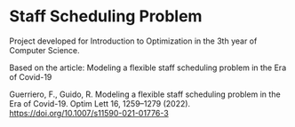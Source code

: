 # Staff Scheduling Problem

Project developed for Introduction to Optimization in the 3th year of Computer Science.

Based on the article:
Modeling a flexible staff scheduling problem in the Era of Covid-19

Guerriero, F., Guido, R. Modeling a flexible staff scheduling problem in the Era of Covid-19. Optim Lett 16, 1259–1279 (2022). https://doi.org/10.1007/s11590-021-01776-3
